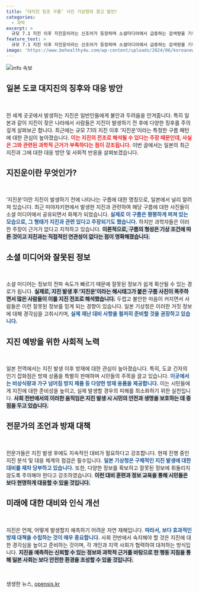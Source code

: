```yaml
---
title: ‘대지진 징조 구름’ 사진 기상청의 경고 발언!
categories:
  - 과학
excerpt: >
  규모 7.1 지진 이후 지진운이라는 신조어가 등장하며 소셜미디어에서 급증하는 검색량을 기록하고 있습니다. 그러나 학계는 지진 구름의 전조 주장에 과학적 근거가 없다고 경고하며, 정보의 혼란 속에 시민들의 안전 대비가 강조되고 있습니다.
feature_text: >
  규모 7.1 지진 이후 지진운이라는 신조어가 등장하며 소셜미디어에서 급증하는 검색량을 기록하고 있습니다. 그러나 학계는 지진 구름의 전조 주장에 과학적 근거가 없다고 경고하며, 정보의 혼란 속에 시민들의 안전 대비가 강조되고 있습니다.
image: 'https://www.behealthy4u.com/wp-content/uploads/2024/06/koreanews.jpg'
---
```


<p><img src="https://www.behealthy4u.com/wp-content/uploads/2024/06/koreanews.jpg" alt="info 속보" /></p>

<h2 data-ke-size="size26">일본 도쿄 대지진의 징후와 대응 방안</h2>

<p data-ke-size="size16">&nbsp;</p>

<p>전 세계 곳곳에서 발생하는 지진은 일반인들에게 불안과 두려움을 안겨줍니다. 특히 일본과 같이 지진이 잦은 나라에서 사람들은 지진이 발생하기 전 후에 다양한 징후를 주의 깊게 살펴보곤 합니다. 최근에는 규모 7.1의 지진 이후 ‘지진운’이라는 특정한 구름 패턴에 대한 관심이 높아졌습니다. <b><span style="color: #ee2323;">이는 지진의 전조로 해석될 수 있다는 주장 때문인데, 사실은 그와 관련된 과학적 근거가 부족하다는 점이 강조됩니다.</span></b> 이번 글에서는 일본의 최근 지진과 그에 대한 대응 방안 및 사회적 반응을 살펴보겠습니다.</p>

<h2 data-ke-size="size26">지진운이란 무엇인가?</h2>

<p data-ke-size="size16">&nbsp;</p>

<p>‘지진운’이란 지진이 발생하기 전에 나타나는 구름에 대한 명칭으로, 일본에서 널리 알려져 있습니다. 최근 미야자키현에서 발생한 지진과 관련하여 해당 구름에 대한 사진들이 소셜 미디어에서 공유되면서 화제가 되었습니다. <b><span style="color: #1a5490;">실제로 이 구름은 평평하게 퍼져 있는 모습으로, 그 형태가 지진과 관련 있다고 주장되기도 했습니다.</span></b> 하지만 과학자들은 이러한 주장이 근거가 없다고 지적하고 있습니다. <b><span style="background-color: #21538527;">이론적으로, 구름의 형성은 기상 조건에 따른 것이고 지진과는 직접적인 연관성이 없다는 점이 명확해졌습니다.</span></b></p>

<h2 data-ke-size="size26">소셜 미디어와 잘못된 정보</h2>

<p data-ke-size="size16">&nbsp;</p>

<p>소셜 미디어는 정보의 전파 속도가 빠르기 때문에 잘못된 정보가 쉽게 확산될 수 있는 경로가 됩니다. <b><span style="background-color: #21538527;">실제로, 지진 발생 후 ‘지진운’이라는 해시태그가 붙은 구름 사진이 폭주하면서 많은 사람들이 이를 지진 전조로 해석했습니다.</span></b> 두렵고 불안한 마음이 커지면서 사람들은 이런 잘못된 정보를 믿게 되는 경향이 있습니다. 일본 기상청은 이러한 거짓 정보에 대해 경각심을 고취시키며, <b><span style="color: #1a5490;">실제 재난 대비 사항을 철저히 준비할 것을 권장하고 있습니다.</span></b></p>

<h2 data-ke-size="size26">지진 예방을 위한 사회적 노력</h2>

<p data-ke-size="size16">&nbsp;</p>

<p>일본 전역에서는 지진 발생 이후 방재에 대한 관심이 높아졌습니다. 특히, 도쿄 긴자의 인기 잡화점은 방재 상품을 특별히 판매하며 시민들의 주목을 끌고 있습니다. <b><span style="color: #1a5490;">이곳에서는 비상식량과 가구 넘어짐 방지 제품 등 다양한 방재 용품을 제공합니다.</span></b> 이는 시민들에게 지진에 대한 준비성을 높이고, 실제 발생할 경우의 피해를 최소화하기 위한 실천입니다. <b><span style="background-color: #21538527;">사회 전반에서의 이러한 움직임은 지진 발생 시 시민의 안전과 생명을 보호하는 데 중점을 두고 있습니다.</span></b></p>

<h2 data-ke-size="size26">전문가의 조언과 방재 대책</h2>

<p data-ke-size="size16">&nbsp;</p>

<p>전문가들은 지진 발생 후에도 지속적인 대비가 필요하다고 강조합니다. 현재 진행 중인 지진 분석 및 대응 체계의 점검은 필수입니다. <b><span style="color: #1a5490;">일본 기상청은 구체적인 지진 발생에 대한 대비를 재차 당부하고 있습니다.</span></b> 또한, 다양한 정보를 확보하고 잘못된 정보에 휘둘리지 않도록 주의해야 한다고 강조하였습니다. <b><span style="background-color: #21538527;">이런 대비 훈련과 정보 교육을 통해 시민들은 보다 현명하게 대응할 수 있을 것입니다.</span></b></p>

<h2 data-ke-size="size26">미래에 대한 대비와 인식 개선</h2>

<p data-ke-size="size16">&nbsp;</p>

<p>지진은 언제, 어떻게 발생할지 예측하기 어려운 자연 재해입니다. <b><span style="color: #1a5490;">따라서, 보다 효과적인 방재 대책을 수립하는 것이 매우 중요합니다.</span></b> 사회 전반에서 숙지해야 할 것은 지진에 대한 경각심을 높이고 준비하는 것이며, 각 개인과 지역 사회가 협력하여 대처하는 방식입니다. <b><span style="background-color: #21538527;">지진을 예측하는 신뢰할 수 있는 정보와 과학적 근거를 바탕으로 한 행동 지침을 통해 일본 사회는 보다 안전한 환경을 조성할 수 있을 것입니다.</span></b></p>

<p data-ke-size="size16">&nbsp;</p>
생생한 뉴스, <a href="https://opensis.kr" rel="dofollow">opensis.kr</a>


